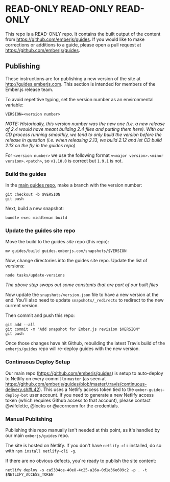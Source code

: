# READ-ONLY READ-ONLY READ-ONLY

This repo is a READ-ONLY repo. It contains the built output of the content
from https://github.com/emberjs/guides. If you would like to make corrections
or additions to a guide, please open a pull request at
https://github.com/emberjs/guides.

## Publishing

These instructions are for publishing a new version of the site at http://guides.emberjs.com. This section is intended for members of the Ember.js release team.

To avoid repetitive typing, set the version number as an environmental variable:

```shell
VERSION=<version number>
```

_NOTE: Historically, this version number was the new one (i.e. a new release of 2.4 would have meant building 2.4
files and putting them here). With our CD process running smoothly, we tend to only build the version before the
release in question (i.e. when releasing 2.13, we build 2.12 and let CD build 2.13 on the fly in the guides repo)_

For `<version number>` we use the following format `v<major version>.<minor version>.<patch>`, so
`v1.10.0` is correct but `1.9.1` is not.

### Build the guides

In the [main guides repo](https://github.com/emberjs/guides), make a branch with the version number:

```shell
git checkout -b $VERSION
git push
```

Next, build a new snapshot:

```shell
bundle exec middleman build
```

### Update the guides site repo

Move the build to the guides _site_ repo (this repo):

```shell
mv guides/build guides.emberjs.com/snapshots/$VERSION
```

Now, change directories into the guides site repo. Update the list of versions:

```shell
node tasks/update-versions
```

_The above step swaps out some constants that are part of our built files_

Now update the `snapshots/version.json` file to have a new version at the end.  You'll also
need to update `snapshots/_redirects` to redirect to the new current version.

Then commit and push this repo:

```shell
git add --all
git commit -m "Add snapshot for Ember.js revision $VERSION"
git push
```

Once those changes have hit Github, rebuilding the latest Travis build of the `emberjs/guides` repo will re-deploy
guides with the new version.

### Continuous Deploy Setup

Our main repo (https://github.com/emberjs/guides) is setup to auto-deploy to Netlify on every commit to `master` (as seen at https://github.com/emberjs/guides/blob/master/.travis/continuous-delivery.sh#L42). This uses a Netlify access token tied to the `ember-guides-deploy-bot` user account.  If you need to generate a new Netlify access token (which requires Github access to that account), please contact @wifelette, @locks or @acorncom for the credentials.

### Manual Publishing

Publishing this repo manually isn't needed at this point, as it's handled by our main `emberjs/guides` repo.

The site is hosted on Netlify. If you don't have `netlify-cli` installed, do so with `npm install netlify-cli -g`.

If there are no obvious defects, you're ready to publish the site content:

```shell
netlify deploy -s ca5334ce-40e8-4c25-a26a-0d1e36e609c2 -p . -t $NETLIFY_ACCESS_TOKEN
```
